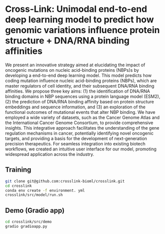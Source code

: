 # Cross-Link: Unimodal end-to-end deep learning model to predict how genomic variations influence protein structure + DNA/RNA binding affinities

We present an innovative strategy aimed at elucidating the impact of oncogenic mutations on nucleic acid-binding proteins (NBPs)s by developing a end-to-end deep learning model. This model predicts how coding mutation influence nucleic acid-binding proteins (NBPs), which are master regulators of cell identity, and their subsequent DNA/RNA binding affinities. We propose three key aims: (1) the identification of DNA/RNA binding domains in NBP sequences using a protein language model (ESM2), (2) the prediction of DNA/RNA binding affinity based on protein structure embeddings and sequence information, and (3) an exploration of the functional outcomes of mutational events that alter NBP binding. We have employed a wide variety of datasets, such as the Cancer Genome Atlas and the International Cancer Genome Consortium, to provide comprehensive insights. This integrative approach facilitates the understanding of the gene regulation mechanisms in cancer, potentially identifying novel oncogenic targets, and providing a basis for the development of next-generation precision therapeutics. For seamless integration into existing biotech workflows, we created an intuitive user interface for our model, promoting widespread application across the industry.

## Training
```bash
git clone git@github.com:crosslink-bioml/crosslink.git
cd crosslink
conda env create -f environment. yml
crosslink/src/model/run.sh
```

## Demo (Gradio app)
```bash
cd crosslink/src/demo
gradio gradioapp.py
```
